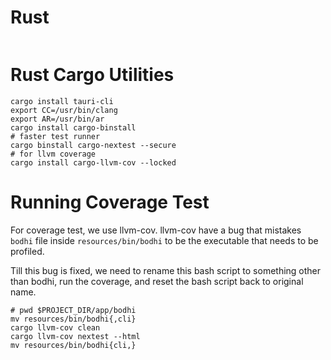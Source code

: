 # Rust

```shell

```

# Rust Cargo Utilities

```shell
cargo install tauri-cli
export CC=/usr/bin/clang
export AR=/usr/bin/ar
cargo install cargo-binstall
# faster test runner
cargo binstall cargo-nextest --secure
# for llvm coverage
cargo install cargo-llvm-cov --locked
```

# Running Coverage Test

For coverage test, we use llvm-cov. llvm-cov have a bug that mistakes `bodhi` file inside `resources/bin/bodhi` to be the executable that needs to be profiled.

Till this bug is fixed, we need to rename this bash script to something other than bodhi, run the coverage, and reset the bash script back to original name.

```shell
# pwd $PROJECT_DIR/app/bodhi
mv resources/bin/bodhi{,cli}
cargo llvm-cov clean
cargo llvm-cov nextest --html
mv resources/bin/bodhi{cli,}
```
